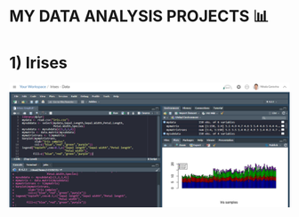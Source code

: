 MY DATA ANALYSIS PROJECTS 📊
============================



# 1) Irises


![Image 1](IrisScreenshot.png)
